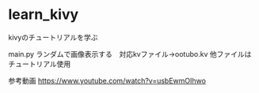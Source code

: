 # learn_kivy
kivyのチュートリアルを学ぶ

main.py ランダムで画像表示する　対応kvファイル→ootubo.kv
他ファイルはチュートリアル使用

参考動画
https://www.youtube.com/watch?v=usbEwmOIhwo
